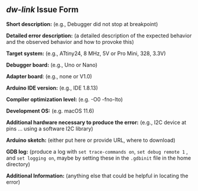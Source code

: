 ## *dw-link* Issue Form

**Short description:** (e.g., Debugger did not stop at breakpoint)

**Detailed error description:** (a detailed description of the expected behavior and the observed behavior and how to provoke this)

**Target system:** (e.g., ATtiny24, 8 MHz, 5V or Pro Mini, 328, 3.3V)

**Debugger board:** (e.g., Uno or Nano)

**Adapter board**: (e.g., none or V1.0)

**Arduino IDE version:** (e.g., IDE 1.8.13)

**Compiler optimization level:** (e.g. -O0 -fno-lto)

**Development OS:** (e.g. macOS 11.6)

**Additional hardware necessary to produce the error:** (e.g., I2C device at pins ... using a software I2C library)

**Arduino sketch:** (either put here or provide URL, where to download)

**GDB log:**  (produce a log with `set trace-commands on`, `set debug remote 1` , and  `set logging on`, maybe by setting these in the `.gdbinit` file in the home directory)

**Additional Information:** (anything else that could be helpful in locating the error)
